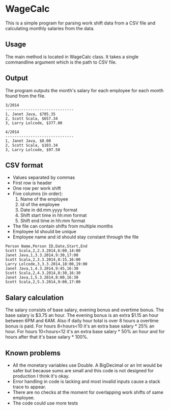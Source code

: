 WageCalc
========
This is a simple program for parsing work shift data from a CSV file and calculating monthly salaries from the data.

Usage
-------
The main method is located in WageCalc class. It takes a single commandline argument which is the path to CSV file.

Output
---------
The program outputs the month's salary for each employee for each month found from the file.
```
3/2014
------------------------------
1, Janet Java, $705.35
2, Scott Scala, $657.34
3, Larry Lolcode, $377.00

4/2014
------------------------------
1, Janet Java, $0.00
2, Scott Scala, $103.34
3, Larry Lolcode, $97.50
```

CSV format
---------
* Values separated by commas
* First row is header
* One row per work shift
* Five columns (in order):
  1. Name of the employee
  2. Id of the employee
  3. Date in dd.mm.yyyy format
  4. Shift start time in hh:mm format
  5. Shift end time in hh:mm format
* The file can contain shifts from multiple months
* Employee Id should be unique
* Employee name and id should stay constant through the file
```
Person Name,Person ID,Date,Start,End
Scott Scala,2,2.3.2014,6:00,14:00
Janet Java,1,3.3.2014,9:30,17:00
Scott Scala,2,3.3.2014,8:15,16:00
Larry Lolcode,3,3.3.2014,18:00,19:00
Janet Java,1,4.3.2014,9:45,16:30
Scott Scala,2,4.3.2014,8:30,16:30
Janet Java,1,5.3.2014,8:00,16:30
Scott Scala,2,5.3.2014,9:00,17:00
```

Salary calculation
------------------
The salary consists of base salary, evening bonus and overtime bonus. 
The base salary is $3.75 an hour. The evening bonus is an extra $1.15
an hour between 6PM and 6AM. Also if daily hour total is over 8 hours
a overtime bonus is paid. For hours 8<hours<10 it's an extra base salary * 25% an hour.
For hours 10<hours<12 it's an extra base salary * 50% an hour and for hours 
after that it's base salary * 100%.

Known problems
-------------------
* All the monetary variables use Double. A BigDecimal or an Int would be safer 
but because sums are small and this code is not designed for production I think it's okay.
* Error handling in code is lacking and most invalid inputs cause a stack trace to appear.
* There are no checks at the moment for overlapping work shifts of same employee.
* The code could use more tests
